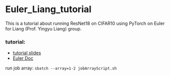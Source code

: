 # Euler_Liang_tutorial
This is a tutorial about running ResNet18 on CIFAR10 using PyTorch on Euler for Liang (Prof. Yingyu Liang) group.  

### tutorial:

- [tutorial slides](https://docs.google.com/presentation/d/1XdXiF7KV6jzXu_B2H6oeRfCYXAwaJlBQ/edit#slide=id.p12)
- [Euler Doc](https://docs.google.com/document/d/1ce2AiGA7qefluC2FhcoJay5V1gYzzsgXdptEUOUTf24/edit#heading=h.42lh95y2opa3)

run job array:
`sbatch --array=1-2 jobArrayScript.sh`
